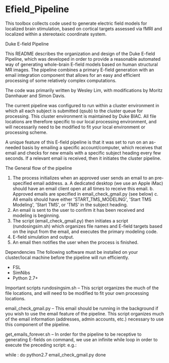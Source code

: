 # Efield_Pipeline
This toolbox collects code used to generate electric field models for localized brain stimulation, based on cortical targets assessed via fMRI and localized within a stereotaxic coordinate system.


Duke E-field Pipeline

This README describes the organization and design of the Duke E-field Pipeline, which was developed in order to provide a reasonable automated way of generating whole-brain E-field models based on human structural MR images. The pipeline combines a primary E-field generation with an email integration component that allows for an easy and efficient processing of some relatively complex computations.

The code was primarily written by Wesley Lim, with modifications by Moritz Dannhauer and Simon Davis.

The current pipeline was configured to run within a cluster environment in which all each subject is submitted (qsub) to the cluster queue for processing. This cluster environment is maintained by Duke BIAC. All file locations are therefore specific to our local processing environment, and will necessarily need to be modified to fit your local environment or processing scheme.

A unique feature of this E-field pipeline is that it was set to run on an as-needed basis by emailing a specific account/computer, which receives that email and checks for new emails with a specific subject heading every few seconds. If a relevant email is received, then it initiates the cluster pipeline.

The General flow of the pipeline
1.	The process initializes when an approved user sends an email to an pre-specified email address. 
a.	A dedicated desktop (we use an Apple iMac) should have an email client open at all times to receive this email. 
b.	Approved emails are specified in email_check_gmail.py (see below)
c.	All emails should have either 'START_TMS_MODELING', 'Start TMS Modeling', 'Start TMS', or 'TMS' in the subject heading.
2.	An email is sent to the user to confirm it has been received and modeling is beginning.
3.	The script (email_check_gmail.py) then initiates a script (rundosingsim.sh) which organizes file names and E-field targets based on the input from the email, and executes the primary modeling code.
4.	E-field simulation and output.
5.	An email then notifies the user when the process is finished.

Dependencies
The following software must be installed on your cluster/local machine before the pipeline will run efficiently. 
-	FSL
-	SimNibs
-	Python 2.7+

Important scripts
rundosingsim.sh – This script organizes the much of the file locations, and will need to be modified to fit your own processing locations.

email_check_gmail.py – This email should be running in the background if you wish to use the email feature of the pipeline. This script organizes much of the email information (addresses, admin accounts, etc.) necessary to use this component of the pipeline.

get_emails_forever.sh – In order for the pipeline to be receptive to generating E-fields on command, we use an infinite while loop in order to execute the preceding script:
e.g.: 

  while :
  do
    python2.7 email_check_gmail.py
  done



